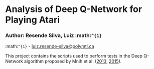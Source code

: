 # **Analysis of Deep Q-Network for Playing Atari**

### **Author:** Resende Silva, Luiz :math:`^{1}`

:math:`^{1}` - luiz.resende-silva@polymtl.ca


This project contains the scripts used to perform tests in the Deep Q-Network algorithm proposed by Mnih et al. ([2013](http://arxiv.org/abs/1312.5602), [2015](http://dx.doi.org/10.1038/nature14236)).
